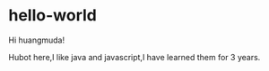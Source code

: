 # hello-world

Hi huangmuda!

Hubot here,I like java and javascript,I have learned them for 3 years.
